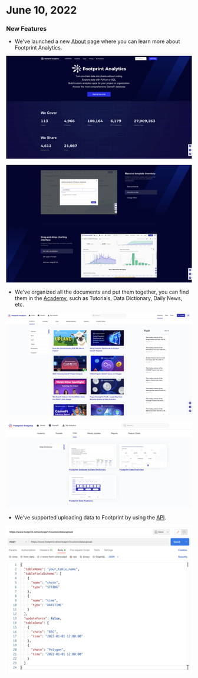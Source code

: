# June 10, 2022

### New Features

* We've launched a new [About](https://www.footprint.network/about) page where you can learn more about Footprint Analytics.

![](<../../.gitbook/assets/image (38).png>)

![](<../../.gitbook/assets/image (43).png>)

* We've organized all the documents and put them together, you can find them in the [Academy](https://www.footprint.network/academy), such as Tutorials, Data Dictionary, Daily News, etc.

![](<../../.gitbook/assets/image (44).png>)

![](<../../.gitbook/assets/image (48).png>)

* We've supported uploading data to Footprint by using the [API](../../api/upload-data-to-footprint-by-using-the-api.md).

![](<../../.gitbook/assets/image (51).png>)
